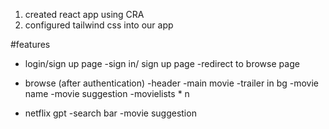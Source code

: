 1. created react app using CRA
2. configured tailwind css into our app

#features

- login/sign up page
  -sign in/ sign up page
  -redirect to browse page

- browse (after authentication)
  -header
  -main movie
  -trailer in bg
  -movie name
  -movie suggestion
  -movielists \* n
- netflix gpt
  -search bar
  -movie suggestion
